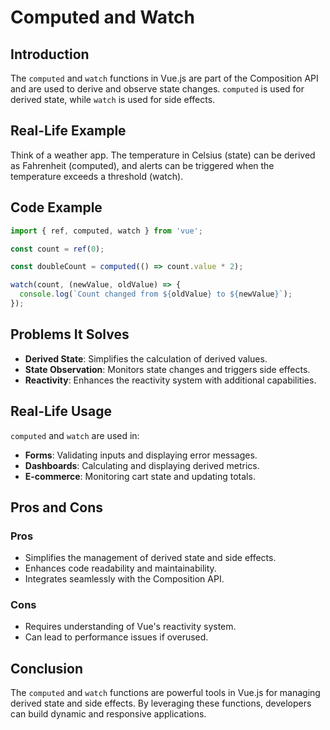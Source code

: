 # Computed and Watch

## Introduction
The `computed` and `watch` functions in Vue.js are part of the Composition API and are used to derive and observe state changes. `computed` is used for derived state, while `watch` is used for side effects.

## Real-Life Example
Think of a weather app. The temperature in Celsius (state) can be derived as Fahrenheit (computed), and alerts can be triggered when the temperature exceeds a threshold (watch).

## Code Example
```javascript
import { ref, computed, watch } from 'vue';

const count = ref(0);

const doubleCount = computed(() => count.value * 2);

watch(count, (newValue, oldValue) => {
  console.log(`Count changed from ${oldValue} to ${newValue}`);
});
```

## Problems It Solves
- **Derived State**: Simplifies the calculation of derived values.
- **State Observation**: Monitors state changes and triggers side effects.
- **Reactivity**: Enhances the reactivity system with additional capabilities.

## Real-Life Usage
`computed` and `watch` are used in:
- **Forms**: Validating inputs and displaying error messages.
- **Dashboards**: Calculating and displaying derived metrics.
- **E-commerce**: Monitoring cart state and updating totals.

## Pros and Cons
### Pros
- Simplifies the management of derived state and side effects.
- Enhances code readability and maintainability.
- Integrates seamlessly with the Composition API.

### Cons
- Requires understanding of Vue's reactivity system.
- Can lead to performance issues if overused.

## Conclusion
The `computed` and `watch` functions are powerful tools in Vue.js for managing derived state and side effects. By leveraging these functions, developers can build dynamic and responsive applications.
